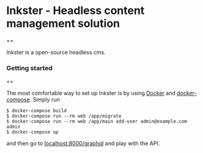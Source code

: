 # Inkster - Headless content management solution
==

Inkster is a open-source headless cms.

### Getting started
==

The most comfortable way to set up Inkster is by using [Docker](https://www.docker.com/) and [docker-compose](https://docs.docker.com/compose/). Simply run
```shell
$ docker-compose build
$ docker-compose run --rm web /app/migrate
$ docker-compose run --rm web /app/main add-user admin@example.com admin
$ docker-compose up
```

and then go to [localhost:8000/graphql](http://localhost:8000/graphql/) and play with the API.